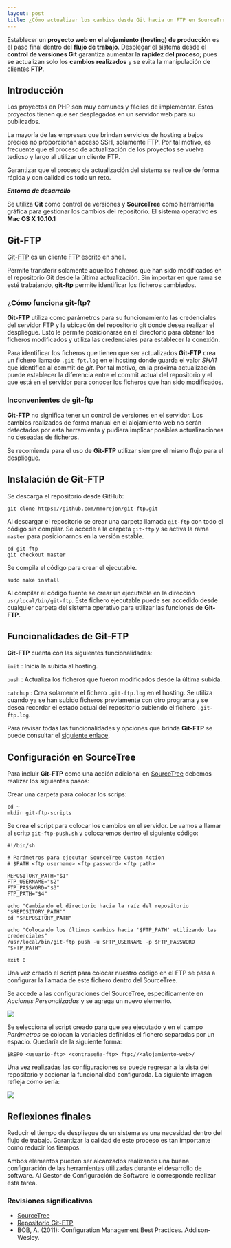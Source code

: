 ```yaml
---
layout: post
title: ¿Cómo actualizar los cambios desde Git hacia un FTP en SourceTree?
---
```


Establecer un **proyecto web en el alojamiento (hosting) de producción** es el paso final dentro del **flujo de trabajo**. Desplegar el sistema desde el **control de versiones Git** garantiza aumentar la **rapidez del proceso**; pues se actualizan solo los **cambios realizados** y se evita la manipulación de clientes **FTP**.

## Introducción

Los proyectos en PHP son muy comunes y fáciles de implementar. Estos proyectos tienen que ser desplegados en un servidor web para su publicados.

La mayoría de las empresas que brindan servicios de hosting a bajos precios no proporcionan acceso SSH, solamente FTP. Por tal motivo, es frecuente que el proceso de actualización de los proyectos se vuelva tedioso y largo al utilizar un cliente FTP.

Garantizar que el proceso de actualización del sistema se realice de forma rápida y con calidad es todo un reto.

**_Entorno de desarrollo_**

Se utiliza **Git** como control de versiones y **SourceTree** como herramienta gráfica para gestionar los cambios del repositorio. El sistema operativo es **Mac OS X 10.10.1**

## Git-FTP

[Git-FTP](http://git-ftp.github.io/git-ftp/) es un cliente FTP escrito en shell. 

Permite transferir solamente aquellos ficheros que han sido modificados en el repositorio Git desde la última actualización. Sin importar en que rama se esté trabajando, **git-ftp** permite identificar los ficheros cambiados.

### ¿Cómo funciona git-ftp?

**Git-FTP** utiliza como parámetros para su funcionamiento las credenciales del servidor FTP y la ubicación del repositorio git donde desea realizar el despliegue. Esto le permite posicionarse en el directorio para obtener los ficheros modificados y utiliza las credenciales para establecer la conexión.

Para identificar los ficheros que tienen que ser actualizados **Git-FTP** crea un fichero llamado `.git-fpt.log` en el hosting donde guarda el valor _SHA1_ que identifica al commit de *git*. Por tal motivo, en la próxima actualización puede establecer la diferencia entre el commit actual del repositorio y el que está en el servidor para conocer los ficheros que han sido modificados.

### Inconvenientes de git-ftp

**Git-FTP** no significa tener un control de versiones en el servidor. Los cambios realizados de forma manual en el alojamiento web no serán detectados por esta herramienta y pudiera implicar posibles actualizaciones no deseadas de ficheros.

Se recomienda para el uso de **Git-FTP** utilizar siempre el mismo flujo para el despliegue.

## Instalación de Git-FTP

Se descarga el repositorio desde GitHub:

```
git clone https://github.com/mmorejon/git-ftp.git
```

Al descargar el repositorio se crear una carpeta llamada `git-ftp` con todo el código sin compilar. Se accede a la carpeta `git-ftp` y se activa la rama `master` para posicionarnos en la versión estable.

```
cd git-ftp
git checkout master
```

Se compila el código para crear el ejecutable.

```
sudo make install
```

Al compilar el código fuente se crear un ejecutable en la dirección `usr/local/bin/git-ftp`. Este fichero ejecutable puede ser accedido desde cualquier carpeta del sistema operativo para utilizar las funciones de **Git-FTP**.

## Funcionalidades de Git-FTP

**Git-FTP** cuenta con las siguientes funcionalidades:

`init` : Inicia la subida al hosting.

`push` : Actualiza los ficheros que fueron modificados desde la última subida.

`catchup` : Crea solamente el fichero `.git-ftp.log` en el hosting. Se utiliza cuando ya se han subido ficheros previamente con otro programa y se desea recordar el estado actual del repositorio subiendo el fichero `.git-ftp.log`.

Para revisar todas las funcionalidades y opciones que brinda **Git-FTP** se puede consultar el [siguiente enlace](https://github.com/mmorejon/git-ftp/blob/develop/man/git-ftp.1.md).

## Configuración en SourceTree

Para incluir **Git-FTP** como una acción adicional en [SourceTree](http://sourcetreeapp.com/) debemos realizar los siguientes pasos:

Crear una carpeta para colocar los scrips:

```
cd ~
mkdir git-ftp-scripts
```

Se crea el script para colocar los cambios en el servidor. Le vamos a llamar al scritp `git-ftp-push.sh` y colocaremos dentro el siguiente código:

```
#!/bin/sh

# Parámetros para ejecutar SourceTree Custom Action
# $PATH <ftp username> <ftp password> <ftp path>

REPOSITORY_PATH="$1"  
FTP_USERNAME="$2"
FTP_PASSWORD="$3"
FTP_PATH="$4"

echo "Cambiando el directorio hacia la raíz del repositorio '$REPOSITORY_PATH'"
cd "$REPOSITORY_PATH"

echo "Colocando los últimos cambios hacia '$FTP_PATH' utilizando las credenciales"
/usr/local/bin/git-ftp push -u $FTP_USERNAME -p $FTP_PASSWORD "$FTP_PATH"

exit 0
```

Una vez creado el script para colocar nuestro código en el FTP se pasa a configurar la llamada de este fichero dentro del SourceTree.

Se accede a las configuraciones del SourceTree, específicamente en _Acciones Personalizadas_ y se agrega un nuevo elemento.

<img src="{{ site.baseurl }}/images/add-custom-action.png" />

Se selecciona el script creado para que sea ejecutado y en el campo _Parámetros_ se colocan la variables definidas el fichero separadas por un espacio. Quedaría de la siguiente forma:

```
$REPO <usuario-ftp> <contraseña-ftp> ftp://<alojamiento-web>/
```

Una vez realizadas las configuraciones se puede regresar a la vista del repositorio y accionar la funcionalidad configurada. La siguiente imagen refleja cómo sería:

<img src="{{ site.baseurl }}/images/git-ftp-sourcetree.png" />

## Reflexiones finales

Reducir el tiempo de despliegue de un sistema es una necesidad dentro del flujo de trabajo. Garantizar la calidad de este proceso es tan importante como reducir los tiempos.

Ambos elementos pueden ser alcanzados realizando una buena configuración de las herramientas utilizadas durante el desarrollo de software. Al Gestor de Configuración de Software le corresponde realizar esta tarea.

### Revisiones significativas

* [SourceTree](http://sourcetreeapp.com/)
* [Repositorio Git-FTP](https://github.com/mmorejon/git-ftp)
* BOB, A. (2011): Configuration Management Best Practices. Addison-Wesley.